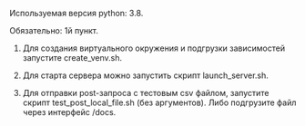 Используемая версия python: 3.8.

Обязательно: 1й пункт.

1) Для создания виртуального окружения и подгрузки зависимостей 
запустите create_venv.sh.

2) Для старта сервера можно запустить скрипт launch_server.sh.

3) Для отправки post-запроса с тестовым csv файлом,
запустите скрипт test_post_local_file.sh (без аргументов).
Либо подгрузите файл через интерфейс /docs.
